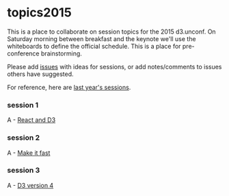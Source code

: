 # topics2015
This is a place to collaborate on session topics for the 2015 d3.unconf. On Saturday morning between breakfast and the keynote we'll use the whiteboards to define the official schedule. This is a place for pre-conference brainstorming. 

Please add [issues](https://github.com/visfest/topics2015/issues) with ideas for sessions, or add notes/comments to issues others have suggested.

For reference, here are [last year's sessions](http://visfest.com/d3unconf2014/).

### session 1

A - [React and D3](./d3-and-react.md)


### session 2

A - [Make it fast](./make-it-fast.md)

### session 3

A - [D3 version 4](./d3-v4.md)
